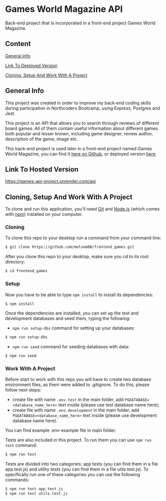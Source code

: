 # Games World Magazine API

Back-end project that is incorporated in a front-end project Games World Magazine.

## Content

[General Info](#general-info)

[Link To Deployed Version](#link-to-deployed-version)

[Cloning, Setup And Work With A Project](#cloning-setup-and-work-with-a-project)

## General Info

This project was created in order to improve my back-end coding skills during participation in Northcoders Bootcamp, using Express, Postgres and Jest.

This project is an API that allows you to search through reviews of different board games. All of them contain useful information about different games both popular and lesser known, including game designer, review author, description of the game, image etc.

This back-end project is used later in a front-end project named Games World Magazine, you can find it [here on Github](https://github.com/melsem08/frontend_games), or deployed version [here](https://nc-games-magazine.netlify.app/).

## Link To Hosted Version

https://games-api-project.onrender.com/api

## Cloning, Setup And Work With A Project

To clone and run this application, you'll need [Git](https://git-scm.com) and [Node.js](https://nodejs.org/en/download/) (which comes with [npm](http://npmjs.com)) installed on your computer.

### Cloning

To clone this repo to your desktop run a command from your command line:

```bash
$ git clone https://github.com/melsem08/frontend_games.git
```

After you clone this repo to your desktop, make sure you cd to its root directory:

```bash
$ cd frontend_games
```

### Setup

Now you have to be able to type `npm install` to install its dependencies:

```bash
$ npm install
```

Once the dependencies are installed, you can set up the test and development databases and seed them, typing the following:

- `npm run setup-dbs` command for setting up your databases:

```bash
$ npm run setup-dbs
```

- `npm run seed` command for seeding databases with data:

```bash
$ npm run seed
```

### Work With A Project

Before start to work with this repo you will have to create two database environment files, as them were added to .gitignore.
To do this, please follow next steps:

- create file with name `.env.test` in the main folder, add `PGDATABASE=<database_name_here>` text inside (please use test database name here);
- create file with name `.env.development` in the main folder, add `PGDATABASE=<database_name_here>` text inside (please use development database name here).

You can find example .env-example file in main folder.

Tests are also included in this project. To run them you can use `npm run test` command:

```bash
$ npm run test
```

Tests are divided into two categories: app tests (you can find them in a file app.test.js) and utility tests (you can find them in a file utils.test.js). To specifically run one of these categories you can use the following commands:

```bash
$ npm run test app.test.js
$ npm run test utils.test.js
```
